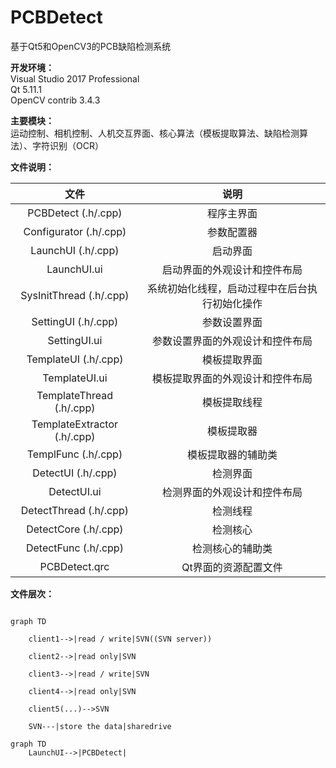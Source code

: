 # PCBDetect
基于Qt5和OpenCV3的PCB缺陷检测系统

**开发环境：**  
Visual Studio 2017 Professional  
Qt 5.11.1  
OpenCV contrib 3.4.3

**主要模块：**  
运动控制、相机控制、人机交互界面、核心算法（模板提取算法、缺陷检测算法）、字符识别（OCR）  

**文件说明：**  

| 文件 | 说明 |
| :---: | :---: |
| PCBDetect (.h/.cpp) | 程序主界面 |
| Configurator (.h/.cpp) | 参数配置器 |
| LaunchUI (.h/.cpp) | 启动界面 |
| LaunchUI.ui | 启动界面的外观设计和控件布局 |
| SysInitThread (.h/.cpp) | 系统初始化线程，启动过程中在后台执行初始化操作 |
| SettingUI (.h/.cpp) | 参数设置界面 |
| SettingUI.ui | 参数设置界面的外观设计和控件布局 |
| TemplateUI (.h/.cpp) | 模板提取界面 |
| TemplateUI.ui | 模板提取界面的外观设计和控件布局 |
| TemplateThread (.h/.cpp) | 模板提取线程 |
| TemplateExtractor (.h/.cpp) | 模板提取器 |
| TemplFunc (.h/.cpp) |  模板提取器的辅助类 |
| DetectUI (.h/.cpp) | 检测界面 |
| DetectUI.ui | 检测界面的外观设计和控件布局 |
| DetectThread (.h/.cpp) | 检测线程 |
| DetectCore (.h/.cpp) | 检测核心 |
| DetectFunc (.h/.cpp) | 检测核心的辅助类 |
| PCBDetect.qrc | Qt界面的资源配置文件 |

**文件层次：**

```mermaid

graph TD

    client1-->|read / write|SVN((SVN server))

    client2-->|read only|SVN

    client3-->|read / write|SVN

    client4-->|read only|SVN

    client5(...)-->SVN

    SVN---|store the data|sharedrive

```

```mermaid
graph TD
	LaunchUI-->|PCBDetect|
```



